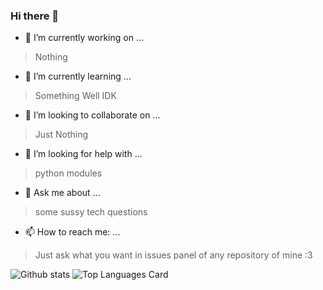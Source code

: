 ### Hi there 👋

<!--
**azlan-syed/azlan-syed** is a ✨ _special_ ✨ repository because its `README.md` (this file) appears on your GitHub profile.
-->
<!-- Here are some ideas to get you started: -->

- 🔭 I’m currently working on ... 
> Nothing
- 🌱 I’m currently learning ...
> Something Well IDK
- 👯 I’m looking to collaborate on ...
> Just Nothing
- 🤔 I’m looking for help with ...
> python modules
- 💬 Ask me about ...
> some sussy tech questions
- 📫 How to reach me: ... 
> Just ask what you want in issues panel of any repository of mine :3

![Github stats](https://github-readme-stats.vercel.app/api?username=azlan-syed&theme=highcontrast&show_icons=true&count_private=true)
![Top Languages Card](https://github-readme-stats.vercel.app/api/top-langs/?username=azlan-syed)
